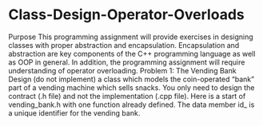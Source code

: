 # Class-Design-Operator-Overloads
Purpose
This programming assignment will provide exercises in designing classes with proper abstraction and encapsulation. Encapsulation and abstraction are key components of the C++ programming language as well as OOP in general. In addition, the programming assignment will require understanding of operator overloading.
Problem 1: The Vending Bank
Design (do not implement) a class which models the coin-operated “bank” part of a vending machine which sells snacks. You only need to design the contract (.h file) and not the implementation (.cpp file). Here is a start of vending_bank.h with one function already defined. The data member id_ is a unique identifier for the vending bank.
